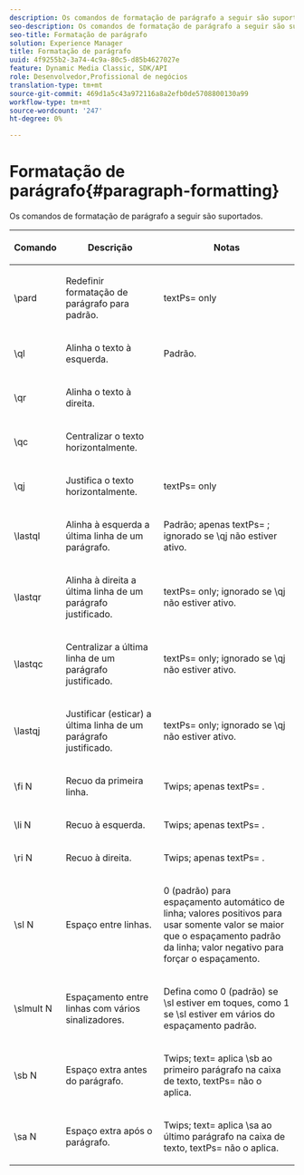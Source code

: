 ```yaml
---
description: Os comandos de formatação de parágrafo a seguir são suportados.
seo-description: Os comandos de formatação de parágrafo a seguir são suportados.
seo-title: Formatação de parágrafo
solution: Experience Manager
title: Formatação de parágrafo
uuid: 4f9255b2-3a74-4c9a-80c5-d85b4627027e
feature: Dynamic Media Classic, SDK/API
role: Desenvolvedor,Profissional de negócios
translation-type: tm+mt
source-git-commit: 469d1a5c43a972116a8a2efb0de5708800130a99
workflow-type: tm+mt
source-wordcount: '247'
ht-degree: 0%

---
```



# Formatação de parágrafo{#paragraph-formatting}

Os comandos de formatação de parágrafo a seguir são suportados.

<table id="table_5DD044E1C0614A29A2413557DF57197D"> 
 <thead> 
  <tr> 
   <th class="entry"> <p>Comando </p> </th> 
   <th class="entry"> <p>Descrição </p> </th> 
   <th class="entry"> <p>Notas </p> </th> 
  </tr> 
 </thead>
 <tbody> 
  <tr> 
   <td> <span class="codeph"> \pard  </span> </td> 
   <td> <p>Redefinir formatação de parágrafo para padrão. </p> </td> 
   <td> <p> <span class="codeph"> textPs=  </span> only </p> </td> 
  </tr> 
  <tr> 
   <td> <span class="codeph"> \ql  </span> </td> 
   <td> <p>Alinha o texto à esquerda. </p> </td> 
   <td> <p>Padrão. </p> </td> 
  </tr> 
  <tr> 
   <td> <span class="codeph"> \qr  </span> </td> 
   <td> <p>Alinha o texto à direita. </p> </td> 
   <td> <p> </p> </td> 
  </tr> 
  <tr> 
   <td> <span class="codeph"> \qc  </span> </td> 
   <td> <p>Centralizar o texto horizontalmente. </p> </td> 
   <td> <p> </p> </td> 
  </tr> 
  <tr> 
   <td> <span class="codeph"> \qj  </span> </td> 
   <td> <p>Justifica o texto horizontalmente. </p> </td> 
   <td> <p> <span class="codeph"> textPs=  </span> only </p> </td> 
  </tr> 
  <tr> 
   <td> <span class="codeph"> \lastql  </span> </td> 
   <td> <p>Alinha à esquerda a última linha de um parágrafo. </p> </td> 
   <td> <p>Padrão; <span class="codeph"> apenas textPs= </span>; ignorado se <span class="codeph"> \qj </span>não estiver ativo. </p> </td> 
  </tr> 
  <tr> 
   <td> <span class="codeph"> \lastqr  </span> </td> 
   <td> <p>Alinha à direita a última linha de um parágrafo justificado. </p> </td> 
   <td> <p> <span class="codeph"> textPs=  </span> only; ignorado se  <span class="codeph"> \qj não  </span> estiver ativo. </p> </td> 
  </tr> 
  <tr> 
   <td> <span class="codeph"> \lastqc  </span> </td> 
   <td> <p>Centralizar a última linha de um parágrafo justificado. </p> </td> 
   <td> <p> <span class="codeph"> textPs=  </span> only; ignorado se  <span class="codeph"> \qj não  </span>estiver ativo. </p> </td> 
  </tr> 
  <tr> 
   <td> <span class="codeph"> \lastqj  </span> </td> 
   <td> <p>Justificar (esticar) a última linha de um parágrafo justificado. </p> </td> 
   <td> <p> <span class="codeph"> textPs=  </span> only; ignorado se  <span class="codeph"> \qj não  </span>estiver ativo. </p> </td> 
  </tr> 
  <tr> 
   <td> <span class="codeph"> \fi  <span class="varname"> N  </span> </span> </td> 
   <td> <p>Recuo da primeira linha. </p> </td> 
   <td> <p>Twips; <span class="codeph"> apenas textPs= </span>. </p> </td> 
  </tr> 
  <tr> 
   <td> <span class="codeph"> \li  <span class="varname"> N  </span> </span> </td> 
   <td> <p>Recuo à esquerda. </p> </td> 
   <td> <p>Twips; <span class="codeph"> apenas textPs= </span>. </p> </td> 
  </tr> 
  <tr> 
   <td> <span class="codeph"> \ri  <span class="varname"> N  </span> </span> </td> 
   <td> <p>Recuo à direita. </p> </td> 
   <td> <p>Twips; <span class="codeph"> apenas textPs= </span>. </p> </td> 
  </tr> 
  <tr> 
   <td> <span class="codeph"> \sl  <span class="varname"> N  </span> </span> </td> 
   <td> <p>Espaço entre linhas. </p> </td> 
   <td> <p>0 (padrão) para espaçamento automático de linha; valores positivos para usar somente valor se maior que o espaçamento padrão da linha; valor negativo para forçar o espaçamento. </p> </td> 
  </tr> 
  <tr> 
   <td> <span class="codeph"> \slmult  <span class="varname"> N  </span> </span> </td> 
   <td> <p>Espaçamento entre linhas com vários sinalizadores. </p> </td> 
   <td> <p>Defina como 0 (padrão) se <span class="codeph"> \sl </span> estiver em toques, como 1 se <span class="codeph"> \sl </span> estiver em vários do espaçamento padrão. </p> </td> 
  </tr> 
  <tr> 
   <td> <span class="codeph"> \sb  <span class="varname"> N  </span> </span> </td> 
   <td> <p>Espaço extra antes do parágrafo. </p> </td> 
   <td> <p>Twips; <span class="codeph"> text= </span>aplica <span class="codeph"> \sb </span> ao primeiro parágrafo na caixa de texto, <span class="codeph"> textPs= </span> não o aplica. </p> </td> 
  </tr> 
  <tr> 
   <td> <span class="codeph"> \sa  <span class="varname"> N  </span> </span> </td> 
   <td> <p>Espaço extra após o parágrafo. </p> </td> 
   <td> <p>Twips; <span class="codeph"> text= </span> aplica <span class="codeph"> \sa </span> ao último parágrafo na caixa de texto, <span class="codeph"> textPs= </span> não o aplica. </p> </td> 
  </tr> 
 </tbody> 
</table>

